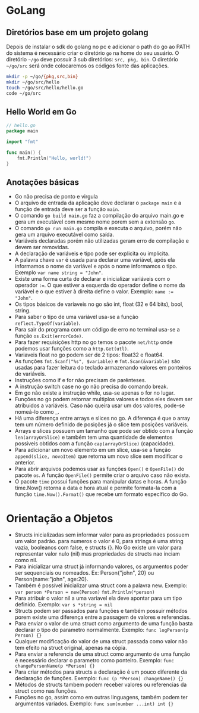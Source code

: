 # GoLang

## Diretórios base em um projeto golang

Depois de instalar o sdk do golang no pc e adicionar o path do go ao PATH do sistema é necessário criar o diretório `go` na home do seu usuário.
O diretório `~/go` deve possuir 3 sub diretórios: `src, pkg, bin`.
O diretório `~/go/src` será onde colocaremos os códigos fonte das aplicações.


```sh
mkdir -p ~/go/{pkg,src,bin}
mkdir ~/go/src/hello
touch ~/go/src/hello/hello.go
code ~/go/src
```

## Hello World em Go

```go
// hello.go
package main

import "fmt"

func main() {
	fmt.Println("Hello, world!")
}
```

## Anotações básicas

- Go não precisa de ponto e virgula
- O arquivo de entrada da aplicação deve declarar o `package main` e a função de entrada deve ser a função `main`.
- O comando `go build main.go` faz a compilação do arquivo main.go e gera um executável com mesmo nome porem sem a extensão `go`.
- O comando `go run main.go` compila e executa o arquivo, porém não gera um arquivo executável como saída.
- Variáveis declaradas porém não utilizadas geram erro de compilação e devem ser removidas.
- A declaração de variáveis e tipo pode ser explicita ou implícita.
- A palavra chave `var` é usada para declarar uma variável, após ela informamos o nome da variável e após o nome informamos o tipo. Exemplo `var name string = "John"`.
- Existe uma forma curta de declarar e inicializar variáveis com o operador `:=`. O que estiver a esquerda do operador define o nome da variável e o que estiver à direita define o valor. Exemplo: `name := "John"`.
- Os tipos básicos de variaveis no go são int, float (32 e 64 bits), bool, string.
- Para saber o tipo de uma variável usa-se a função `reflect.TypeOf(variable)`.
- Para sair do programa com um código de erro no terminal usa-se a função `os.Exit(errorCode)`.
- Para fazer requisições http no go temos o pacote `net/http` onde podemos usar funções como a `http.Get(utl)`. 
- Variaveis float no go podem ser de 2 tipos: float32 e float64.
- As funções `fmt.Scanf("%s", $variable)` e `fmt.Scan(&variable)` são usadas para fazer leitura do teclado armazenando valores em ponteiros de variáveis.
- Instruções como if e for não precisam de parênteses.
- A instrução switch case no go não precisa do comando break.
- Em go não existe a instrução while, usa-se apenas o for no lugar.
- Funções no go podem retornar multiplos valores e todos eles devem ser atribuidos a variáveis. Caso não queira usar um dos valores, pode-se nomeá-lo como _.
- Há uma diferença entre arrays e slices no go. A diferença é que o array tem um número definido de posições já o slice tem posições variáveis.
- Arrays e slices possuem um tamanho que pode ser obtido com a função `len(arrayOrSlice)` e também tem uma quantidade de elementos possiveis obtidos com a função `cap(arrayOrSlice)` (capacidade).
- Para adicionar um novo elemento em um slice, usa-se a função `append(slice, novoItem)` que retorna um novo slice sem modificar o anterior.
- Para abrir arquivos podemos usar as funções `Open()` e `OpenFile()` do pacote `os`. A função `OpenFile()` permite criar o arquivo caso não exista.
- O pacote `time` possui funções para manipular datas e horas. A função time.Now() retorna a data e hora atual e permite formata-la com a função `time.Now().Format()` que recebe um formato específico do Go.

# Orientação a Objetos

- Structs inicializadas sem informar valor para as propriedades possuem um valor padrão. para numeros o valor é 0, para strings é uma string vazia, booleanos com false, e structs {}. No Go existe um valor para representar valor nulo (nil) mas propriedades de structs nao inciam como nil.
- Para inicializar uma struct já informando valores, os argumentos poder ser sequenciais ou nomeados. Ex: Person{"john", 20} ou Person{name:"john", age:20}.
- Também é possível inicializar uma struct com a palavra new. Exemplo: `var person *Person = new(Person)` `fmt.Println(*person)`
- Para atribuir o valor nil a uma variavel ela deve apontar para um tipo definido. Exemplo: `var s *string = nil`
- Structs podem ser passados para funções e também possuir métodos porem existe uma diferença entre a passagem de valores e referencias.
- Para enviar o valor de uma struct como argumento de uma função basta declarar o tipo do parametro normalmente. Exemplo: `func logPerson(p Person) {}`
- Qualquer modificação do valor de uma struct passada como valor não tem efeito na struct original, apenas na cópia.
- Para enviar a referencia de uma struct como argumento de uma função é necessário declarar o parametro como ponteiro. Exemplo: `func changePersonName(p *Person) {}`
- Para criar métodos para structs a declaração é um pouco diferente da declaração de funções. Exemplo: `func (p *Person) changeName() {}`
- Métodos de structs tambem podem receber valores ou referencias da struct como nas funções.
- Funções no go, assim como em outras linguagens, também podem ter argumentos variados. Exemplo: `func sum(number ...int) int {}`
